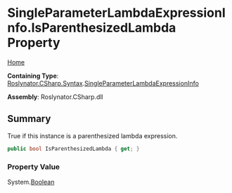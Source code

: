 <a name="_top"></a>

# SingleParameterLambdaExpressionInfo\.IsParenthesizedLambda Property

[Home](../../../../../README.md#_top)

**Containing Type**: [Roslynator.CSharp.Syntax](../../README.md#_top)\.[SingleParameterLambdaExpressionInfo](../README.md#_top)

**Assembly**: Roslynator\.CSharp\.dll

## Summary

True if this instance is a parenthesized lambda expression\.

```csharp
public bool IsParenthesizedLambda { get; }
```

### Property Value

System\.[Boolean](https://docs.microsoft.com/en-us/dotnet/api/system.boolean)

